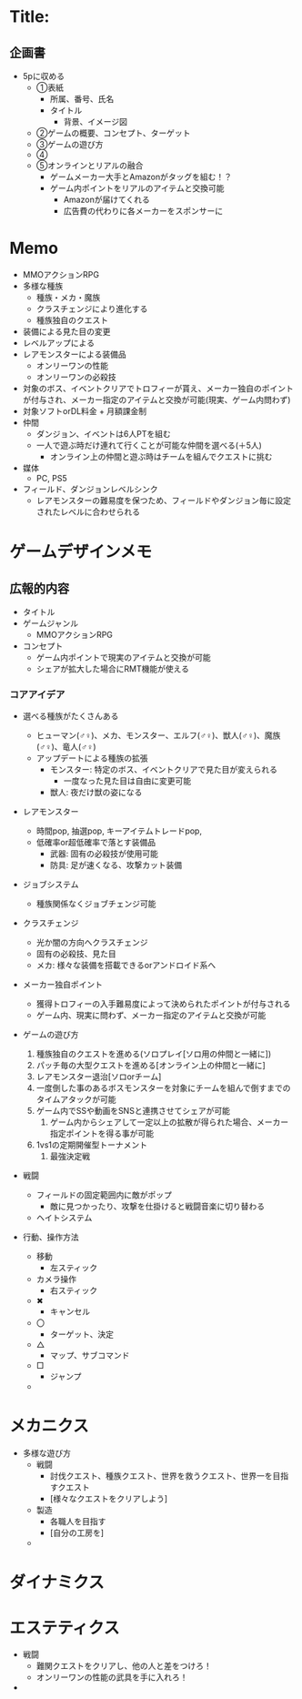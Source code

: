 # Title:
## 企画書
- 5pに収める
  - ①表紙
    - 所属、番号、氏名
    - タイトル
      - 背景、イメージ図
  - ②ゲームの概要、コンセプト、ターゲット
  - ③ゲームの遊び方
  - ④
  - ⑤オンラインとリアルの融合
    - ゲームメーカー大手とAmazonがタッグを組む！？
    - ゲーム内ポイントをリアルのアイテムと交換可能
      - Amazonが届けてくれる
      - 広告費の代わりに各メーカーをスポンサーに
# Memo
- MMOアクションRPG
- 多様な種族
  - 種族・メカ・魔族
  - クラスチェンジにより進化する
  - 種族独自のクエスト
- 装備による見た目の変更
- レベルアップによる
- レアモンスターによる装備品
  - オンリーワンの性能
  - オンリーワンの必殺技
- 対象のボス、イベントクリアでトロフィーが貰え、メーカー独自のポイントが付与され、メーカー指定のアイテムと交換が可能(現実、ゲーム内問わず)
- 対象ソフトorDL料金 + 月額課金制
- 仲間
  - ダンジョン、イベントは6人PTを組む
  - 一人で遊ぶ時だけ連れて行くことが可能な仲間を選べる(＋5人)
    - オンライン上の仲間と遊ぶ時はチームを組んでクエストに挑む
- 媒体
  - PC, PS5
- フィールド、ダンジョンレベルシンク
  - レアモンスターの難易度を保つため、フィールドやダンジョン毎に設定されたレベルに合わせられる
# ゲームデザインメモ
## 広報的内容
- タイトル
- ゲームジャンル
  - MMOアクションRPG
- コンセプト
  - ゲーム内ポイントで現実のアイテムと交換が可能
  - シェアが拡大した場合にRMT機能が使える
### コアアイデア
- 選べる種族がたくさんある
  - ヒューマン(♂♀)、メカ、モンスター、エルフ(♂♀)、獣人(♂♀)、魔族(♂♀)、竜人(♂♀)
  - アップデートによる種族の拡張
    - モンスター: 特定のボス、イベントクリアで見た目が変えられる
      - 一度なった見た目は自由に変更可能
    - 獣人: 夜だけ獣の姿になる

- レアモンスター
  - 時間pop, 抽選pop, キーアイテムトレードpop,
  - 低確率or超低確率で落とす装備品
    - 武器: 固有の必殺技が使用可能
    - 防具: 足が速くなる、攻撃カット装備

- ジョブシステム
  - 種族関係なくジョブチェンジ可能

- クラスチェンジ
  - 光か闇の方向へクラスチェンジ
  - 固有の必殺技、見た目
  - メカ: 様々な装備を搭載できるorアンドロイド系へ

- メーカー独自ポイント
  - 獲得トロフィーの入手難易度によって決められたポイントが付与される
  - ゲーム内、現実に問わず、メーカー指定のアイテムと交換が可能

- ゲームの遊び方
  1. 種族独自のクエストを進める(ソロプレイ[ソロ用の仲間と一緒に])
  2. パッチ毎の大型クエストを進める[オンライン上の仲間と一緒に]
  3. レアモンスター退治[ソロorチーム]
  4. 一度倒した事のあるボスモンスターを対象にチームを組んで倒すまでのタイムアタックが可能
  5. ゲーム内でSSや動画をSNSと連携させてシェアが可能
     1. ゲーム内からシェアして一定以上の拡散が得られた場合、メーカー指定ポイントを得る事が可能
  6. 1vs1の定期開催型トーナメント
     1. 最強決定戦

- 戦闘
  - フィールドの固定範囲内に敵がポップ
    - 敵に見つかったり、攻撃を仕掛けると戦闘音楽に切り替わる
  - ヘイトシステム

- 行動、操作方法
  - 移動
    - 左スティック
  - カメラ操作
    - 右スティック
  - ✖
    - キャンセル
  - 〇
    - ターゲット、決定
  - △
    - マップ、サブコマンド
  - □
    - ジャンプ
  -

# メカニクス
- 多様な遊び方
  - 戦闘
    - 討伐クエスト、種族クエスト、世界を救うクエスト、世界一を目指すクエスト
    - [様々なクエストをクリアしよう]
  - 製造
    - 各職人を目指す
    - [自分の工房を]
  -
# ダイナミクス
# エステティクス
- 戦闘
  - 難関クエストをクリアし、他の人と差をつけろ！
  - オンリーワンの性能の武具を手に入れろ！
- 
